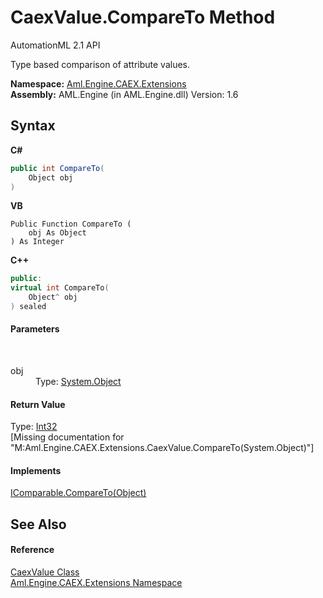 # CaexValue.CompareTo Method 
AutomationML 2.1 API 

Type based comparison of attribute values.

**Namespace:**&nbsp;<a href="N_Aml_Engine_CAEX_Extensions">Aml.Engine.CAEX.Extensions</a><br />**Assembly:**&nbsp;AML.Engine (in AML.Engine.dll) Version: 1.6

## Syntax

**C#**<br />
``` C#
public int CompareTo(
	Object obj
)
```

**VB**<br />
``` VB
Public Function CompareTo ( 
	obj As Object
) As Integer
```

**C++**<br />
``` C++
public:
virtual int CompareTo(
	Object^ obj
) sealed
```


#### Parameters
&nbsp;<dl><dt>obj</dt><dd>Type: <a href="https://docs.microsoft.com/dotnet/api/system.object" target="_parent" rel="noopener noreferrer">System.Object</a><br /></dd></dl>

#### Return Value
Type: <a href="https://docs.microsoft.com/dotnet/api/system.int32" target="_parent" rel="noopener noreferrer">Int32</a><br />\[Missing <returns> documentation for "M:Aml.Engine.CAEX.Extensions.CaexValue.CompareTo(System.Object)"\]

#### Implements
<a href="https://docs.microsoft.com/dotnet/api/system.icomparable.compareto#System_IComparable_CompareTo_System_Object_" target="_parent" rel="noopener noreferrer">IComparable.CompareTo(Object)</a><br />

## See Also


#### Reference
<a href="T_Aml_Engine_CAEX_Extensions_CaexValue">CaexValue Class</a><br /><a href="N_Aml_Engine_CAEX_Extensions">Aml.Engine.CAEX.Extensions Namespace</a><br />